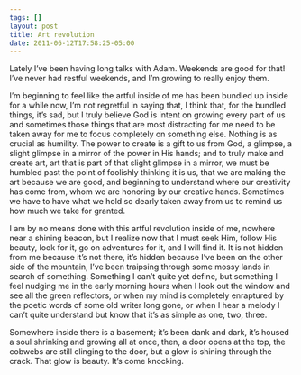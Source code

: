 ```yaml
---
tags: []
layout: post
title: Art revolution
date: 2011-06-12T17:58:25-05:00
---
```


Lately I’ve been having long talks with Adam. Weekends are good for that! I’ve never had restful weekends, and I’m growing to really enjoy them. 

I’m beginning to feel like the artful inside of me has been bundled up inside for a while now, I’m not regretful in saying that, I think that, for the bundled things, it’s sad, but I truly believe God is intent on growing every part of us and sometimes those things that are most distracting for me need to be taken away for me to focus completely on something else. Nothing is as crucial as humility. The power to create is a gift to us from God, a glimpse, a slight glimpse in a mirror of the power in His hands; and to truly make and create art, art that is part of that slight glimpse in a mirror, we must be humbled past the point of foolishly thinking it is us, that we are making the art because we are good, and beginning to understand where our creativity has come from, whom we are honoring by our creative hands. Sometimes we have to have what we hold so dearly taken away from us to remind us how much we take for granted. 

I am by no means done with this artful revolution inside of me, nowhere near a shining beacon, but I realize now that I must seek Him, follow His beauty, look for it, go on adventures for it, and I will find it. It is not hidden from me because it’s not there, it’s hidden because I’ve been on the other side of the mountain, I’ve been traipsing through some mossy lands in search of something. Something I can’t quite yet define, but something I feel nudging me in the early morning hours when I look out the window and see all the green reflectors, or when my mind is completely enraptured by the poetic words of some old writer long gone, or when I hear a melody I can’t quite understand but know that it’s as simple as one, two, three. 

Somewhere inside there is a basement; it’s been dank and dark, it’s housed a soul shrinking and growing all at once, then, a door opens at the top, the cobwebs are still clinging to the door, but a glow is shining through the crack. That glow is beauty. It’s come knocking. 
